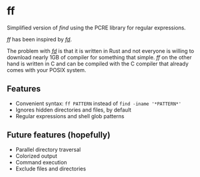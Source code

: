 # ff

Simplified version of *find* using the PCRE library for regular expressions.

*ff* has been inspired by [*fd*](https://github.com/sharkdp/fd).

The problem with [*fd*](https://github.com/sharkdp/fd) is that it is
written in Rust and not everyone is willing to download nearly 1GB of
compiler for something that simple.  *ff* on the other hand is written
in C and can be compiled with the C compiler that already comes with
your POSIX system.

## Features

- Convenient syntax: `ff PATTERN` instead of `find -iname '*PATTERN*'`
- Ignores hidden directories and files, by default
- Regular expressions and shell glob patterns

## Future features (hopefully)

- Parallel directory traversal
- Colorized output
- Command execution
- Exclude files and directories
